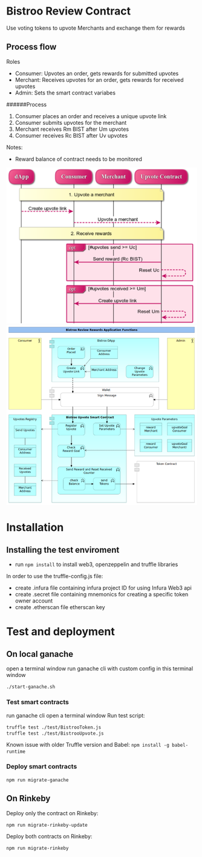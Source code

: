 # Bistroo Review Contract
Use voting tokens to upvote Merchants and exchange them for rewards 

## Process flow
Roles
* Consumer: Upvotes an order, gets rewards for submitted upvotes
* Merchant: Receives upvotes for an order, gets rewards for received upvotes
* Admin: Sets the smart contract variabes

######Process
1.	Consumer places an order and receives a unique upvote link
2.	Consumer submits upvotes for the merchant
3.	Merchant receives Rm BIST after Um upvotes
4.	Consumer receives Rc BIST after Uv upvotes

Notes:
* Reward balance of contract needs to be monitored

![Review schematic](https://github.com/bistroo/review-contract/blob/main/images/review-schematic.png)
![Review application design](https://github.com/bistroo/review-contract/blob/main/images/review-application-design.png)

# Installation

## Installing the test enviroment
* run `npm install` to install web3, openzeppelin and truffle libraries

In order to use the truffle-config.js file:
* create .infura file containing infura project ID for using Infura Web3 api
* create .secret file containing mnemonics for creating a specific token owner account
* create .etherscan file etherscan key

# Test and deployment

## On local ganache
open a terminal window
run ganache cli with custom config in this terminal window
```
./start-ganache.sh
```
### Test smart contracts
run ganache cli
open a terminal window
Run test script:
```
truffle test ./test/BistrooToken.js
truffle test ./test/BistrooUpvote.js
```
Known issue with older Truffle version and Babel: `npm install -g babel-runtime`
### Deploy smart contracts
```
npm run migrate-ganache
```
## On Rinkeby
Deploy only the contract on Rinkeby:
```
npm run migrate-rinkeby-update
```
Deploy both contracts on Rinkeby:
```
npm run migrate-rinkeby
```
